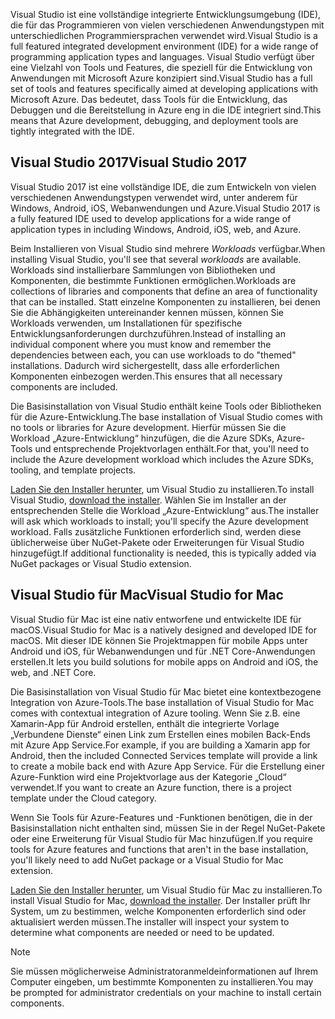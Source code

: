 <span data-ttu-id="00d37-101">Visual Studio ist eine vollständige integrierte Entwicklungsumgebung (IDE), die für das Programmieren von vielen verschiedenen Anwendungstypen mit unterschiedlichen Programmiersprachen verwendet wird.</span><span class="sxs-lookup"><span data-stu-id="00d37-101">Visual Studio is a full featured integrated development environment (IDE) for a wide range of programming application types and languages.</span></span> <span data-ttu-id="00d37-102">Visual Studio verfügt über eine Vielzahl von Tools und Features, die speziell für die Entwicklung von Anwendungen mit Microsoft Azure konzipiert sind.</span><span class="sxs-lookup"><span data-stu-id="00d37-102">Visual Studio has a full set of tools and features specifically aimed at developing applications with Microsoft Azure.</span></span> <span data-ttu-id="00d37-103">Das bedeutet, dass Tools für die Entwicklung, das Debuggen und die Bereitstellung in Azure eng in die IDE integriert sind.</span><span class="sxs-lookup"><span data-stu-id="00d37-103">This means that Azure development, debugging, and deployment tools are tightly integrated with the IDE.</span></span>

## <a name="visual-studio-2017"></a><span data-ttu-id="00d37-104">Visual Studio 2017</span><span class="sxs-lookup"><span data-stu-id="00d37-104">Visual Studio 2017</span></span>

<span data-ttu-id="00d37-105">Visual Studio 2017 ist eine vollständige IDE, die zum Entwickeln von vielen verschiedenen Anwendungstypen verwendet wird, unter anderem für Windows, Android, iOS, Webanwendungen und Azure.</span><span class="sxs-lookup"><span data-stu-id="00d37-105">Visual Studio 2017 is a fully featured IDE used to develop applications for a wide range of application types in including Windows, Android, iOS, web, and Azure.</span></span>

<span data-ttu-id="00d37-106">Beim Installieren von Visual Studio sind mehrere *Workloads* verfügbar.</span><span class="sxs-lookup"><span data-stu-id="00d37-106">When installing Visual Studio, you'll see that several *workloads* are available.</span></span> <span data-ttu-id="00d37-107">Workloads sind installierbare Sammlungen von Bibliotheken und Komponenten, die bestimmte Funktionen ermöglichen.</span><span class="sxs-lookup"><span data-stu-id="00d37-107">Workloads are collections of libraries and components that define an area of functionality that can be installed.</span></span> <span data-ttu-id="00d37-108">Statt einzelne Komponenten zu installieren, bei denen Sie die Abhängigkeiten untereinander kennen müssen, können Sie Workloads verwenden, um Installationen für spezifische Entwicklungsanforderungen durchzuführen.</span><span class="sxs-lookup"><span data-stu-id="00d37-108">Instead of installing an individual component where you must know and remember the dependencies between each, you can use workloads to do "themed" installations.</span></span> <span data-ttu-id="00d37-109">Dadurch wird sichergestellt, dass alle erforderlichen Komponenten einbezogen werden.</span><span class="sxs-lookup"><span data-stu-id="00d37-109">This ensures that all necessary components are included.</span></span>

<span data-ttu-id="00d37-110">Die Basisinstallation von Visual Studio enthält keine Tools oder Bibliotheken für die Azure-Entwicklung.</span><span class="sxs-lookup"><span data-stu-id="00d37-110">The base installation of Visual Studio comes with no tools or libraries for Azure development.</span></span> <span data-ttu-id="00d37-111">Hierfür müssen Sie die Workload „Azure-Entwicklung“ hinzufügen, die die Azure SDKs, Azure-Tools und entsprechende Projektvorlagen enthält.</span><span class="sxs-lookup"><span data-stu-id="00d37-111">For that, you'll need to include the Azure development workload which includes the Azure SDKs, tooling, and template projects.</span></span>

<span data-ttu-id="00d37-112">[Laden Sie den Installer herunter](https://visualstudio.microsoft.com/), um Visual Studio zu installieren.</span><span class="sxs-lookup"><span data-stu-id="00d37-112">To install Visual Studio, [download the installer](https://visualstudio.microsoft.com/).</span></span> <span data-ttu-id="00d37-113">Wählen Sie im Installer an der entsprechenden Stelle die Workload „Azure-Entwicklung“ aus.</span><span class="sxs-lookup"><span data-stu-id="00d37-113">The installer will ask which workloads to install; you'll specify the Azure development workload.</span></span> <span data-ttu-id="00d37-114">Falls zusätzliche Funktionen erforderlich sind, werden diese üblicherweise über NuGet-Pakete oder Erweiterungen für Visual Studio hinzugefügt.</span><span class="sxs-lookup"><span data-stu-id="00d37-114">If additional functionality is needed, this is typically added via NuGet packages or Visual Studio extension.</span></span>

## <a name="visual-studio-for-mac"></a><span data-ttu-id="00d37-115">Visual Studio für Mac</span><span class="sxs-lookup"><span data-stu-id="00d37-115">Visual Studio for Mac</span></span>

<span data-ttu-id="00d37-116">Visual Studio für Mac ist eine nativ entworfene und entwickelte IDE für macOS.</span><span class="sxs-lookup"><span data-stu-id="00d37-116">Visual Studio for Mac is a natively designed and developed IDE for macOS.</span></span> <span data-ttu-id="00d37-117">Mit dieser IDE können Sie Projektmappen für mobile Apps unter Android und iOS, für Webanwendungen und für .NET Core-Anwendungen erstellen.</span><span class="sxs-lookup"><span data-stu-id="00d37-117">It lets you build solutions for mobile apps on Android and iOS, the web, and .NET Core.</span></span>

<span data-ttu-id="00d37-118">Die Basisinstallation von Visual Studio für Mac bietet eine kontextbezogene Integration von Azure-Tools.</span><span class="sxs-lookup"><span data-stu-id="00d37-118">The base installation of Visual Studio for Mac comes with contextual integration of Azure tooling.</span></span> <span data-ttu-id="00d37-119">Wenn Sie z.B. eine Xamarin-App für Android erstellen, enthält die integrierte Vorlage „Verbundene Dienste“ einen Link zum Erstellen eines mobilen Back-Ends mit Azure App Service.</span><span class="sxs-lookup"><span data-stu-id="00d37-119">For example, if you are building a Xamarin app for Android, then the included Connected Services template will provide a link to create a mobile back end with Azure App Service.</span></span> <span data-ttu-id="00d37-120">Für die Erstellung einer Azure-Funktion wird eine Projektvorlage aus der Kategorie „Cloud“ verwendet.</span><span class="sxs-lookup"><span data-stu-id="00d37-120">If you want to create an Azure function, there is a project template under the Cloud category.</span></span>

<span data-ttu-id="00d37-121">Wenn Sie Tools für Azure-Features und -Funktionen benötigen, die in der Basisinstallation nicht enthalten sind, müssen Sie in der Regel NuGet-Pakete oder eine Erweiterung für Visual Studio für Mac hinzufügen.</span><span class="sxs-lookup"><span data-stu-id="00d37-121">If you require tools for Azure features and functions that aren't in the base installation, you'll likely need to add NuGet package or a Visual Studio for Mac extension.</span></span>

<span data-ttu-id="00d37-122">[Laden Sie den Installer herunter](https://visualstudio.microsoft.com/), um Visual Studio für Mac zu installieren.</span><span class="sxs-lookup"><span data-stu-id="00d37-122">To install Visual Studio for Mac, [download the installer](https://visualstudio.microsoft.com/).</span></span> <span data-ttu-id="00d37-123">Der Installer prüft Ihr System, um zu bestimmen, welche Komponenten erforderlich sind oder aktualisiert werden müssen.</span><span class="sxs-lookup"><span data-stu-id="00d37-123">The installer will inspect your system to determine what components are needed or need to be updated.</span></span>

> [!NOTE]
> <span data-ttu-id="00d37-124">Sie müssen möglicherweise Administratoranmeldeinformationen auf Ihrem Computer eingeben, um bestimmte Komponenten zu installieren.</span><span class="sxs-lookup"><span data-stu-id="00d37-124">You may be prompted for administrator credentials on your machine to install certain components.</span></span>